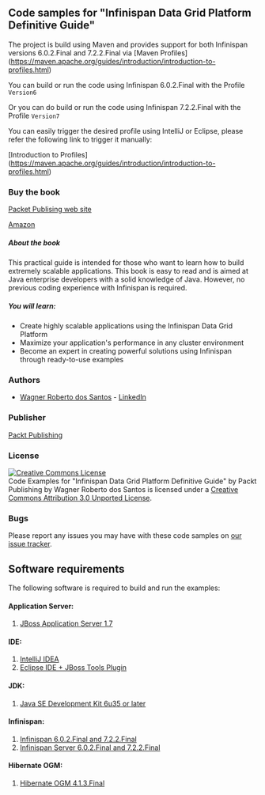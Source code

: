 ## Code samples for "Infinispan Data Grid Platform Definitive Guide"
The project is build using Maven and provides support for both Infinispan versions 6.0.2.Final and 7.2.2.Final via [Maven Profiles] (https://maven.apache.org/guides/introduction/introduction-to-profiles.html)

You can build or run the code using Infinispan 6.0.2.Final with the Profile <code>Version6</code> 

Or you can do build or run the code using Infinispan 7.2.2.Final with the Profile <code>Version7</code>

You can easily trigger the desired profile using IntelliJ or Eclipse, please refer the following link to trigger it manually:

[Introduction to Profiles] (https://maven.apache.org/guides/introduction/introduction-to-profiles.html)


### Buy the book 
[Packet Publising web site](https://www.packtpub.com/big-data-and-business-intelligence/infinispan-data-grid-platform-definitive-guide)

[Amazon](http://www.amazon.com/Infinispan-Data-Platform-Definitive-Guide/dp/1782169970)

##### About the book

This practical guide is intended for those who want to learn how to build extremely scalable applications. This book is easy to read and is aimed at Java enterprise developers with a solid knowledge of Java. However, no previous coding experience with Infinispan is required.

##### You will learn:
* Create highly scalable applications using the Infinispan Data Grid Platform
* Maximize your application's performance in any cluster environment
* Become an expert in creating powerful solutions using Infinispan through ready-to-use examples


### Authors
* [Wagner Roberto dos Santos](https://github.com/wagnerrobsan) - [LinkedIn](https://ie.linkedin.com/in/wrsantos)

### Publisher
[Packt Publishing](http://www.packtpub.com/)

### License
<a rel="license" href="http://creativecommons.org/licenses/by/3.0/"><img alt="Creative Commons License" style="border-width:0" src="http://i.creativecommons.org/l/by/3.0/88x31.png" /></a><br /><span xmlns:dct="http://purl.org/dc/terms/" href="http://purl.org/dc/dcmitype/Text" property="dct:title" rel="dct:type">Code Examples for &#34;Infinispan Data Grid Platform Definitive Guide&#34; by Packt Publishing</span> by <span xmlns:cc="http://creativecommons.org/ns#" property="cc:attributionName">Wagner Roberto dos Santos</span> is licensed under a <a rel="license" href="http://creativecommons.org/licenses/by/3.0/">Creative Commons Attribution 3.0 Unported License</a>.

### Bugs
Please report any issues you may have with these code samples on [our issue tracker](https://github.com/wagnerrobsan/infinispan-guide/issues).

## Software requirements
The following software is required to build and run the examples:

#### Application Server:
1. [JBoss Application Server 1.7](http://jbossas.jboss.org/downloads/)

#### IDE: 
1. [IntelliJ IDEA](http://www.jetbrains.com/idea/download/) 
2. [Eclipse IDE + JBoss Tools Plugin](https://eclipse.org/downloads/)

#### JDK: 
1. [Java SE Development Kit 6u35 or later](https://java.com/en/download/)

#### Infinispan:
1. [Infinispan 6.0.2.Final and 7.2.2.Final](http://infinispan.org/download/)
2. [Infinispan Server 6.0.2.Final and 7.2.2.Final](http://infinispan.org/download/)

#### Hibernate OGM:
1. [Hibernate OGM 4.1.3.Final](http://hibernate.org/ogm/)

